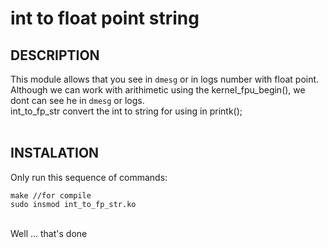 # int to float point string

## DESCRIPTION
This module allows that you see in `dmesg` or in logs number with float point. <br>
Although we can work with arithimetic using the kernel_fpu_begin(), we dont can see he in `dmesg` or logs. <br>
int_to_fp_str convert the int to string for using in printk();<br><br>

## INSTALATION
Only run this sequence of commands:<br>
```
make //for compile
sudo insmod int_to_fp_str.ko
```
<br>
Well ... that's done 
